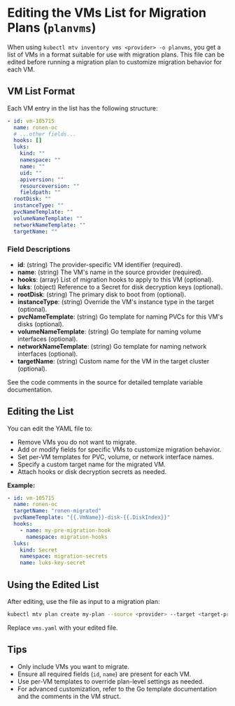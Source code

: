 # Editing the VMs List for Migration Plans (`planvms`)

When using `kubectl mtv inventory vms <provider> -o planvms`, you get a list of VMs in a format suitable for use with migration plans. This file can be edited before running a migration plan to customize migration behavior for each VM.

## VM List Format

Each VM entry in the list has the following structure:

```yaml
- id: vm-105715
  name: ronen-oc
  # ...other fields...
  hooks: []
  luks:
    kind: ""
    namespace: ""
    name: ""
    uid: ""
    apiversion: ""
    resourceversion: ""
    fieldpath: ""
  rootDisk: ""
  instanceType: ""
  pvcNameTemplate: ""
  volumeNameTemplate: ""
  networkNameTemplate: ""
  targetName: ""
```

### Field Descriptions

- **id**: (string) The provider-specific VM identifier (required).
- **name**: (string) The VM's name in the source provider (required).
- **hooks**: (array) List of migration hooks to apply to this VM (optional).
- **luks**: (object) Reference to a Secret for disk decryption keys (optional).
- **rootDisk**: (string) The primary disk to boot from (optional).
- **instanceType**: (string) Override the VM's instance type in the target (optional).
- **pvcNameTemplate**: (string) Go template for naming PVCs for this VM's disks (optional).
- **volumeNameTemplate**: (string) Go template for naming volume interfaces (optional).
- **networkNameTemplate**: (string) Go template for naming network interfaces (optional).
- **targetName**: (string) Custom name for the VM in the target cluster (optional).

See the code comments in the source for detailed template variable documentation.

## Editing the List

You can edit the YAML file to:

- Remove VMs you do not want to migrate.
- Add or modify fields for specific VMs to customize migration behavior.
- Set per-VM templates for PVC, volume, or network interface names.
- Specify a custom target name for the migrated VM.
- Attach hooks or disk decryption secrets as needed.

**Example:**

```yaml
- id: vm-105715
  name: ronen-oc
  targetName: "ronen-migrated"
  pvcNameTemplate: "{{.VmName}}-disk-{{.DiskIndex}}"
  hooks:
    - name: my-pre-migration-hook
      namespace: migration-hooks
  luks:
    kind: Secret
    namespace: migration-secrets
    name: luks-key-secret
```

## Using the Edited List

After editing, use the file as input to a migration plan:

```bash
kubectl mtv plan create my-plan --source <provider> --target <target-provider> --vms @vms.yaml
```

Replace `vms.yaml` with your edited file.

## Tips

- Only include VMs you want to migrate.
- Ensure all required fields (`id`, `name`) are present for each VM.
- Use per-VM templates to override plan-level settings as needed.
- For advanced customization, refer to the Go template documentation and the comments in the VM struct.
